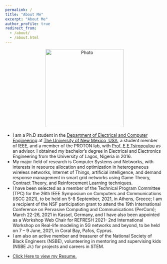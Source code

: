 ```yaml
---
permalink: /
title: "About Me"
excerpt: "About Me"
author_profile: true
redirect_from: 
  - /about/
  - /about.html
---
```

<p align="center"> &nbsp;<img src="https://geofragkos.github.io/files/unm-ece-logo.png" alt="Photo" style="width: 250px;"></p>

- I am a Ph.D student in the <a href="http://www.ece.unm.edu" target="_blank">Department of Electrical and Computer Engineering</a> at <a href="http://www.unm.edu" target="_blank">The University of New Mexico, USA</a>, a student member of IEEE, and a member of the PROTON lab, with <a href="http://ece-research.unm.edu/tsiropoulou/index.html" target="_blank">Prof. E.E.Tsiropoulou</a> as an advisor. I obtained my bachelor’s degree in Electrical and Electronics Engineering from the University of Lagos, Nigeria in 2016.
- My major field of research is Computer Systems and Networks, with interests in resource allocation and optimization in heterogeneous wireless networks, Internet of Things, artificial intelligence, and demand response management in smart grid networks using Game Theory, Contract Theory, and Reinforcement Learning techniques.
- I have been selected as a member of the Technical Program Committee (TPC) for the 26th IEEE Symposium on Computers and Communications (ISCC 2021), to be held on 5-8 September, 2021, in Athens, Greece; I am a recipient of the NSF participation grant to attend the 19th International Conference on Pervasive Computing and Communications (PerCom); March 22-26, 2021 in Kassel, Germany, and I have also been appointed as a Workshop Web Chair for REFRESH 2021- 2nd International Workshop on Real-life modeling in 5G networks and beyond, to be held on 7 – 9 June, 2021, in Coral Bay, Pafos, Cyprus. 
- I am also an active member and treasurer of the National Society of Black Engineers (NSBE), volunteering in mentoring and supervising kids (NSBE Jr.) for projects and careers in STEM.
- <p><a href="https://sangoleyefisayo.github.io/files/FisayoResume.pdf" target="_blank">Click Here to view my Resume.</a></p>
